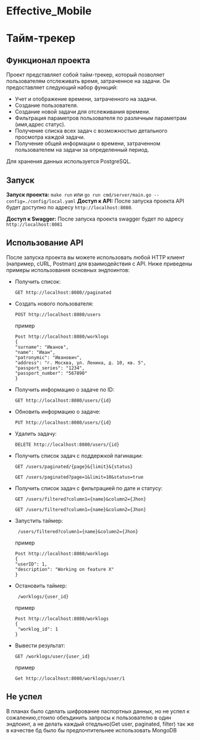 # Effective_Mobile


# Тайм-трекер

## Функционал проекта

Проект представляет собой тайм-трекер, который позволяет пользователям отслеживать время, затраченное на задачи. Он предоставляет следующий набор функций:

- Учет и отображение времени, затраченного на задачи.
- Создание пользователя.
- Создание новой задачи для отслеживания времени.
- Фильтрация параметров пользователя по различным параметрам (имя,адрес статус).
- Получение списка всех задач с возможностью детального просмотра каждой задачи.
- Получение общей информации о времени, затраченном пользователем на задачи за определенный период.

Для хранения данных используется PostgreSQL.

## Запуск

 **Запуск проекта:** 
    ```
    make run
    ```
    или 
       ```
    go run cmd/server/main.go --config=./config/local.yaml
    ```
 **Доступ к API:** 
    После запуска проекта API будет доступно по адресу `http://localhost:8080`.

 **Доступ к Swagger:** 
       После запуска проекта swagger будет по адресу `http://localhost:8081`

## Использование API

После запуска проекта вы можете использовать любой HTTP клиент (например, cURL, Postman) для взаимодействия с API. Ниже приведены примеры использования основных эндпоинтов:

- Получить список: 
    ```http
    GET http://localhost:8080//paginated
    ```

- Создать нового пользователя: 
    ```http
    POST http://localhost:8080/users
    ```
    пример
    ```example
    Post http://localhost:8080/worklogs
    {
    "surname": "Иванов",
    "name": "Иван",
    "patronymic": "Иванович",
    "address": "г. Москва, ул. Ленина, д. 10, кв. 5",
    "passport_series": "1234",
    "passport_number": "567890"
    }
    ```
- Получить информацию о задаче по ID: 
    ```http
    GET http://localhost:8080/users/{id}
    ```

- Обновить информацию о задаче: 
    ```http
    PUT http://localhost:8080/users/{id}
    ```

- Удалить задачу: 
    ```http
    DELETE http://localhost:8080/users/{id}
    ```
    
- Получить список задач с поддержкой пагинации:
    ```http
    GET /users/paginated/{page}&{limit}&{status}
    ```
   
    ```example
    GET /users/paginated?page=1&limit=10&status=true
    ```
    
- Получить список задач с фильтрацией по дате и статусу:
    ```http
    GET /users/filtered?column1={name}&column2={Jhon}
    ```
    ```example
    GET /users/filtered?column1={name}&column2={Jhon}
    ```
    
- Запустить таймер:
    ```http
     /users/filtered?column1={name}&column2={Jhon}
    ```

    пример

    ```example
    Post http://localhost:8080/worklogs
    {
    "userID": 1,
    "description": "Working on feature X"
    }
    ```

- Остановить таймер:
    ```http
     /worklogs/{user_id}
    ```

    пример

    ```example
    Post http://localhost:8080/worklogs
    {
     "worklog_id": 1
    }
    ```
- Вывести результат:
    ```http
    GET /worklogs/user/{user_id}
    ```

    пример

    ```example
    Get http://localhost:8080/worklogs/user/1

    ```
    

## Не успел

В планах было сделать шифрование паспортных данных, но не успел к сожалению,стоило обеъдинить запросы к пользователю в один эндпоинт, а не делать каждый отедльно(Get user, paginated, filter) так же в качестве бд было бы предпочтительнее использовать MongoDB


